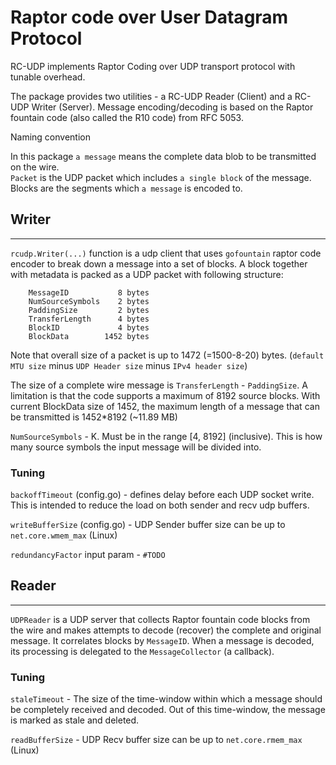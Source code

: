 # Raptor code over User Datagram Protocol

RC-UDP implements Raptor Coding over UDP transport protocol with tunable overhead. 


The package provides two utilities - a RC-UDP Reader (Client) and a RC-UDP Writer (Server). Message encoding/decoding is based on the Raptor fountain code (also called the R10 code) from RFC 5053.


Naming convention

In this package `a message` means the complete data blob to be transmitted on the wire. \
 `Packet` is the UDP packet which includes `a single block` of the message. \
 Blocks are the segments which `a message` is encoded to.

## Writer
----------------

`rcudp.Writer(...)` function is a udp client that uses `gofountain` raptor code encoder to break down a message into a set of blocks. A block together with metadata is packed as a UDP packet with following structure:


```
    MessageID           8 bytes
	NumSourceSymbols    2 bytes
	PaddingSize         2 bytes
	TransferLength      4 bytes
	BlockID             4 bytes
	BlockData        1452 bytes
```

Note that overall size of a packet is up to 1472 (=1500-8-20) bytes. (`default MTU size` minus `UDP Header size` minus `IPv4 header size`)

The size of a complete wire message is `TransferLength` - `PaddingSize`. A limitation is that the code supports a maximum of 8192 source blocks. With current BlockData size of 1452, the maximum length of a message that can be transmitted is 1452*8192 (~11.89 MB)

`NumSourceSymbols` - K. Must be in the range [4, 8192] (inclusive). This is how many source symbols the input message will be divided into.

### Tuning

`backoffTimeout` (config.go) - defines delay before each UDP socket write. This is intended to reduce the load on both sender and recv udp buffers.
 
`writeBufferSize` (config.go) - UDP Sender buffer size can be up to `net.core.wmem_max` (Linux)

`redundancyFactor` input param - `#TODO`

## Reader
-----

`UDPReader` is a UDP server that collects Raptor fountain code blocks from the wire and makes attempts to decode (recover) the complete and original message. It correlates blocks by `MessageID`. When a message is decoded, its processing is delegated to the `MessageCollector` (a callback). 


### Tuning


`staleTimeout` - The size of the time-window within which a message should be completely received and decoded. Out of this time-window, the message is marked as stale and deleted.

`readBufferSize` - UDP Recv buffer size can be up to `net.core.rmem_max` (Linux)




